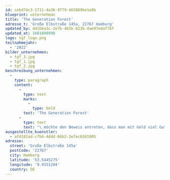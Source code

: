 ```yaml
---
id: cebd74c3-1711-4a36-9779-463889be1e8b
blueprint: unternehman
title: 'The Generation Forest'
adresse_t: 'Große Elbstraße 145a, 22767 Hamburg'
updated_by: 4d1bba3c-2e7b-401b-b23b-dae97edaf7bf
updated_at: 1681808990
logo: tgf_logo.png
teilnahmejahr:
  - '2022'
bilder_unternehmen:
  - tgf_3.jpg
  - tgf_1.jpg
  - tgf_2.jpg
beschreibung_unternehmen:
  -
    type: paragraph
    content:
      -
        type: text
        marks:
          -
            type: bold
        text: 'The Generation Forest'
      -
        type: text
        text: "\_möchte den Beweis antreten, dass man mit Geld viel Gutes bewirken kann: Der innovative Ansatz, auf degradierten Flächen in Panama artenreiche Generationenwälder zu schaffen und selektiv entnommenes Tropenholz gewinnbringend zu verkaufen, findet eine Balance zwischen ökologischen, ökonomischen und sozialen Aspekten. Er leistet einen messbaren Beitrag für mehr Klimaschutz, Artenvielfalt und Gemeinwohl und hat bereits über 5.700 Mitglieder überzeugt."
ausgestellte_kuenstler:
  - afd181ad-cfb4-4ddd-86b2-3e7ec63d1905
adresse:
  street: 'Große Elbstraße 145a'
  postCode: '22767'
  city: Hamburg
  latitude: '53.5445275'
  longitude: '9.9351284'
  country: DE
---
```

